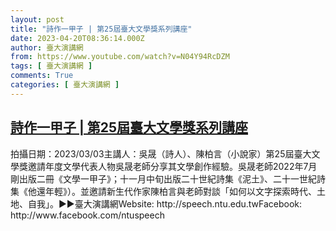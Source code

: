 ```yaml
---
layout: post
title: "詩作一甲子 | 第25屆臺大文學獎系列講座"
date: 2023-04-20T08:36:14.000Z
author: 臺大演講網
from: https://www.youtube.com/watch?v=N04Y94RcDZM
tags: [ 臺大演講網 ]
comments: True
categories: [ 臺大演講網 ]
---
```

<!--1681979774000-->
[詩作一甲子 | 第25屆臺大文學獎系列講座](https://www.youtube.com/watch?v=N04Y94RcDZM)
------

<div>
拍攝日期：2023/03/03主講人：吳晟（詩人）、陳柏言（小說家）第25屆臺大文學獎邀請年度文學代表人物吳晟老師分享其文學創作經驗。吳晟老師2022年7月剛出版二冊《文學一甲子》；十一月中旬出版二十世紀詩集《泥土》、二十一世紀詩集《他還年輕》）。並邀請新生代作家陳柏言與老師對談「如何以文字探索時代、土地、自我」。►►臺大演講網Website: http://speech.ntu.edu.twFacebook: http://www.facebook.com/ntuspeech
</div>
